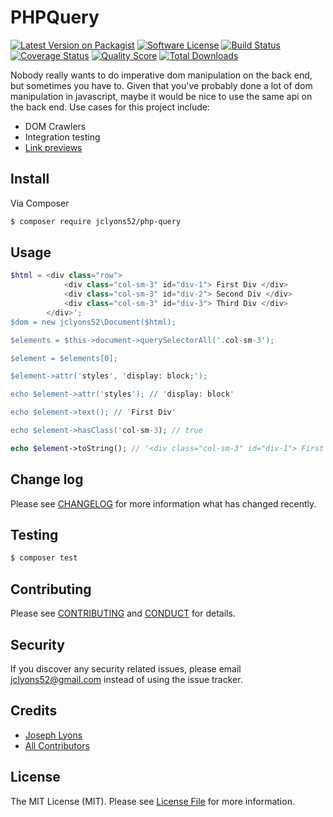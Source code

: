 # PHPQuery

[![Latest Version on Packagist][ico-version]][link-packagist]
[![Software License][ico-license]](LICENSE.md)
[![Build Status][ico-travis]][link-travis]
[![Coverage Status][ico-scrutinizer]][link-scrutinizer]
[![Quality Score][ico-code-quality]][link-code-quality]
[![Total Downloads][ico-downloads]][link-downloads]

Nobody really wants to do imperative dom manipulation on the back end, but sometimes you have to. 
Given that you've probably done a lot of dom manipulation in javascript, maybe it would be nice to use the same api on the back end.
Use cases for this project include:
- DOM Crawlers
- Integration testing
- [Link previews](https://github.com/jclyons52/page-preview)

## Install

Via Composer

``` bash
$ composer require jclyons52/php-query
```

## Usage

``` php
$html = <div class="row">
            <div class="col-sm-3" id="div-1"> First Div </div>
            <div class="col-sm-3" id="div-2"> Second Div </div>
            <div class="col-sm-3" id="div-3"> Third Div </div>
        </div>';
$dom = new jclyons52\Document($html);

$elements = $this->document->querySelectorAll('.col-sm-3');

$element = $elements[0];

$element->attr('styles', 'display: block;');

echo $element->attr('styles'); // 'display: block'

echo $element->text(); // 'First Div'

echo $element->hasClass('col-sm-3); // true

echo $element->toString(); // '<div class="col-sm-3" id="div-1"> First Div </div>'
```

## Change log

Please see [CHANGELOG](CHANGELOG.md) for more information what has changed recently.

## Testing

``` bash
$ composer test
```

## Contributing

Please see [CONTRIBUTING](CONTRIBUTING.md) and [CONDUCT](CONDUCT.md) for details.

## Security

If you discover any security related issues, please email jclyons52@gmail.com instead of using the issue tracker.

## Credits

- [Joseph Lyons][link-author]
- [All Contributors][link-contributors]

## License

The MIT License (MIT). Please see [License File](LICENSE.md) for more information.

[ico-version]: https://img.shields.io/packagist/v/jclyons52/php-query.svg?style=flat-square
[ico-license]: https://img.shields.io/badge/license-MIT-brightgreen.svg?style=flat-square
[ico-travis]: https://img.shields.io/travis/jclyons52/PHPQuery/master.svg?style=flat-square
[ico-scrutinizer]: https://img.shields.io/scrutinizer/coverage/g/jclyons52/PHPQuery.svg?style=flat-square
[ico-code-quality]: https://img.shields.io/scrutinizer/g/jclyons52/PHPQuery.svg?style=flat-square
[ico-downloads]: https://img.shields.io/packagist/dt/jclyons52/php-query.svg?style=flat-square

[link-packagist]: https://packagist.org/packages/jclyons52/php-query
[link-travis]: https://travis-ci.org/jclyons52/PHPQuery
[link-scrutinizer]: https://scrutinizer-ci.com/g/jclyons52/PHPQuery/code-structure
[link-code-quality]: https://scrutinizer-ci.com/g/jclyons52/PHPQuery
[link-downloads]: https://packagist.org/packages/jclyons52/php-query
[link-author]: https://github.com/jclyons52
[link-contributors]: ../../contributors

